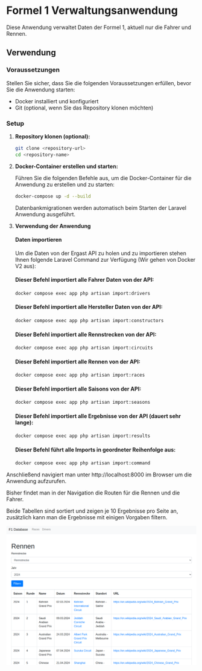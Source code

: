 # Formel 1 Verwaltungsanwendung

Diese Anwendung verwaltet Daten der Formel 1, aktuell nur die Fahrer und Rennen.

## Verwendung

### Voraussetzungen

Stellen Sie sicher, dass Sie die folgenden Voraussetzungen erfüllen, bevor Sie die Anwendung starten:

- Docker installiert und konfiguriert
- Git (optional, wenn Sie das Repository klonen möchten)

### Setup

1. **Repository klonen (optional):**

   ```bash
   git clone <repository-url>
   cd <repository-name>
   ```

2. **Docker-Container erstellen und starten:**

    Führen Sie die folgenden Befehle aus, um die Docker-Container für die Anwendung zu erstellen und zu starten:

    ```bash
    docker-compose up -d --build
    ```

    Datenbankmigrationen werden automatisch beim Starten der Laravel Anwendung ausgeführt.

3. **Verwendung der Anwendung**

    #### Daten importieren
    
    Um die Daten von der Ergast API zu holen und zu importieren stehen Ihnen folgende Laravel Command zur Verfügung (Wir gehen von Docker V2 aus):
    
    #### Dieser Befehl importiert alle Fahrer Daten von der API:
    ```bash
    docker compose exec app php artisan import:drivers
    ```
    
    #### Dieser Befehl importiert alle Hersteller Daten von der API:
    ```bash
    docker compose exec app php artisan import:constructors
    ```

    #### Dieser Befehl importiert alle Rennstrecken von der API:
    ```bash
    docker compose exec app php artisan import:circuits
    ```

    #### Dieser Befehl importiert alle Rennen von der API:
    ```bash
    docker compose exec app php artisan import:races
    ```

    #### Dieser Befehl importiert alle Saisons von der API:
    ```bash
    docker compose exec app php artisan import:seasons
    ```

    #### Dieser Befehl importiert alle Ergebnisse von der API (dauert sehr lange):
    ```bash
    docker compose exec app php artisan import:results
    ```

    #### Dieser Befehl führt alle Imports in geordneter Reihenfolge aus:
    ```bash
    docker compose exec app php artisan import:command
    ```

Anschließend navigiert man unter http://localhost:8000 im Browser um die Anwendung aufzurufen.

Bisher findet man in der Navigation die Routen für die Rennen und die Fahrer.

Beide Tabellen sind sortiert und zeigen je 10 Ergebnisse pro Seite an, zusätzlich kann man die Ergebnisse mit einigen Vorgaben filtern.

![Beispiel Screenshot](screenshots/f1-races.png)
